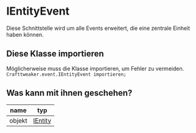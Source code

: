 # IEntityEvent

Diese Schnittstelle wird um alle Events erweitert, die eine zentrale Einheit haben können.

## Diese Klasse importieren

Möglicherweise muss [](/AdvancedFunctions/Import/) die Klasse importieren, um Fehler zu vermeiden.  
`Crafttweaker.event.IEntityEvent importieren;`

## Was kann mit ihnen geschehen?

| name   | typ                                   |
| ------ | ------------------------------------- |
| objekt | [IEntity](/Vanilla/Entities/IEntity/) |